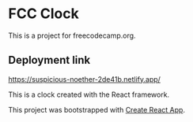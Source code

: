 # FCC Clock

This is a project for freecodecamp.org.

## Deployment link

https://suspicious-noether-2de41b.netlify.app/

This is a clock created with the React framework.

This project was bootstrapped with [Create React App](https://github.com/facebook/create-react-app).
